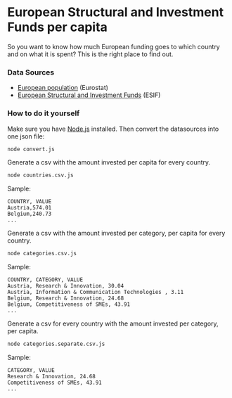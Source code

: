 # European Structural and Investment Funds per capita

So you want to know how much European funding goes to which country and on what it is spent? This is the right place to find out.

### Data Sources
* [European population] (Eurostat)
* [European Structural and Investment Funds] (ESIF)

### How to do it yourself

Make sure you have [Node.js] installed. Then convert the datasources into one json file:

```bash
node convert.js
```

Generate a csv with the amount invested per capita for every country.
```bash
node countries.csv.js
```
Sample:
```csv
COUNTRY, VALUE
Austria,574.01
Belgium,240.73
...
```
Generate a csv with the amount invested per category, per capita for every country.
```bash
node categories.csv.js
```
Sample:
```csv
COUNTRY, CATEGORY, VALUE
Austria, Research & Innovation, 30.04
Austria, Information & Communication Technologies , 3.11
Belgium, Research & Innovation, 24.68
Belgium, Competitiveness of SMEs, 43.91
...
```
Generate a csv for every country with the amount invested per category, per capita.
```bash
node categories.separate.csv.js
```
Sample:
```csv
CATEGORY, VALUE
Research & Innovation, 24.68
Competitiveness of SMEs, 43.91
...
```



[//]: #

   [European population]: <http://ec.europa.eu/eurostat/web/population-demography-migration-projections/population-data/database>
   [European Structural and Investment Funds]: <https://cohesiondata.ec.europa.eu/dataset/ESIF-FINANCE-DETAILS/e4v6-qrrq>
   [Node.js]: <https://nodejs.org/en/>
